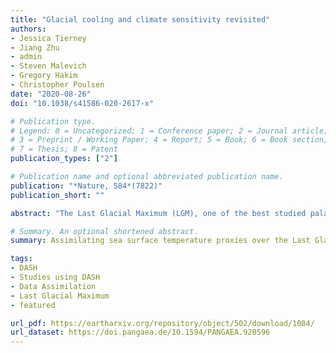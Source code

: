 ```yaml
---
title: "Glacial cooling and climate sensitivity revisited"
authors:
- Jessica Tierney
- Jiang Zhu
- admin
- Steven Malevich
- Gregory Hakim
- Christopher Poulsen
date: "2020-08-26"
doi: "10.1038/s41586-020-2617-x"

# Publication type.
# Legend: 0 = Uncategorized; 1 = Conference paper; 2 = Journal article;
# 3 = Preprint / Working Paper; 4 = Report; 5 = Book; 6 = Book section;
# 7 = Thesis; 8 = Patent
publication_types: ["2"]

# Publication name and optional abbreviated publication name.
publication: "*Nature, 584*(7822)"
publication_short: ""

abstract: "The Last Glacial Maximum (LGM), one of the best studied palaeoclimatic intervals, offers an excellent opportunity to investigate how the climate system responds to changes in greenhouse gases and the cryosphere. Previous work has sought to constrain the magnitude and pattern of glacial cooling from palaeothermometers, but the uneven distribution of the proxies, as well as their uncertainties, has challenged the construction of a full-field view of the LGM climate state. Here we combine a large collection of geochemical proxies for sea surface temperature with an isotope-enabled climate model ensemble to produce a field reconstruction of LGM temperatures using data assimilation. The reconstruction is validated with withheld proxies as well as independent ice core and speleothem δ18O measurements. Our assimilated product provides a constraint on global mean LGM cooling of −6.1 degrees Celsius (95 per cent confidence interval: −6.5 to −5.7 degrees Celsius). Given assumptions concerning the radiative forcing of greenhouse gases, ice sheets and mineral dust aerosols, this cooling translates to an equilibrium climate sensitivity of 3.4 degrees Celsius (2.4–4.5 degrees Celsius), a value that is higher than previous LGM-based estimates but consistent with the traditional consensus range of 2–4.5 degrees Celsius."

# Summary. An optional shortened abstract.
summary: Assimilating sea surface temperature proxies over the Last Glacial Maximum constrains equilibrium climate sensitivity.

tags:
- DASH
- Studies using DASH
- Data Assimilation
- Last Glacial Maximum
- featured

url_pdf: https://eartharxiv.org/repository/object/502/download/1084/
url_dataset: https://doi.pangaea.de/10.1594/PANGAEA.920596
---
```

